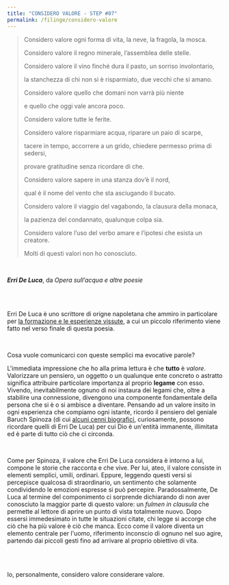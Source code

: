 ```yaml
---
title: "CONSIDERO VALORE - STEP #07"
permalink: /filinge/considero-valore
---
```

> Considero valore ogni forma di vita, la neve, la fragola, la mosca.
>
> Considero valore il regno minerale, l’assemblea delle stelle.
>
> Considero valore il vino finché dura il pasto, un sorriso involontario,
>
> la stanchezza di chi non si è risparmiato, due vecchi che si amano.
>
> Considero valore quello che domani non varrà più niente
>
> e quello che oggi vale ancora poco.
>
>
>
> Considero valore tutte le ferite.
>
> Considero valore risparmiare acqua, riparare un paio di scarpe,
>
> tacere in tempo, accorrere a un grido, chiedere permesso prima di sedersi,
>
> provare gratitudine senza ricordare di che.
>
>
>
> Considero valore sapere in una stanza dov’è il nord,
>
> qual è il nome del vento che sta asciugando il bucato.
>
> Considero valore il viaggio del vagabondo, la clausura della monaca,
>
> la pazienza del condannato, qualunque colpa sia.
>
>
>
> Considero valore l’uso del verbo amare e l’ipotesi che esista un creatore.
>
> Molti di questi valori non ho conosciuto.

<br>

***Erri De Luca***, da _Opera sull’acqua e altre poesie_

<br>
<br>

Erri De Luca è uno scrittore di origne napoletana che ammiro in particolare per [la formazione e le esperienze vissute](https://hyp.is/SAGeGnsZEeqEgxf7ZQLd3g/it.wikipedia.org/wiki/Erri_De_Luca), a cui un piccolo riferimento viene fatto nel verso finale di questa poesia.

<br>

Cosa vuole comunicarci con queste semplici ma evocative parole?

L'immediata impressione che ho alla prima lettura è che **tutto** è _valore_. Valorizzare un pensiero, un oggetto o un qualunque ente concreto o astratto significa attribuire particolare importanza al proprio **legame** con esso. Vivendo, inevitabilmente ognuno di noi instaura dei legami che, oltre a stabilire una connessione, divengono una componente fondamentale della persona che si è o si ambisce a diventare. Pensando ad un valore insito in ogni esperienza che compiamo ogni istante, ricordo il pensiero del geniale Baruch Spinoza (di cui [alcuni cenni biografici](https://hyp.is/zVP3CnsbEeqVJwvKynM2tA/it.wikipedia.org/wiki/Baruch_Spinoza), curiosamente, possono ricordare quelli di Erri De Luca) per cui Dio è un'entità immanente, illimitata ed è parte di tutto ciò che ci circonda.

<br>

Come per Spinoza, il valore che Erri De Luca considera è intorno a lui, compone le storie che racconta e che vive. Per lui, ateo, il valore consiste in elementi semplici, umili, ordinari. Eppure, leggendo questi versi si percepisce qualcosa di straordinario, un sentimento che solamente condividendo le emozioni espresse si può percepire. Paradossalmente, De Luca al termine del componimento ci sorprende dichiarando di non aver conosciuto la maggior parte di questo valore: un _fulmen in clausula_ che permette al lettore di aprire un punto di vista totalmente nuovo. Dopo essersi immedesimato in tutte le situazioni citate, chi legge si accorge che ciò che ha più valore è ciò che manca. Ecco come il valore diventa un elemento centrale per l'uomo, riferimento inconscio di ognuno nel suo agire, partendo dai piccoli gesti fino ad arrivare al proprio obiettivo di vita.

<br>
<br>

Io, personalmente, considero valore considerare valore.
